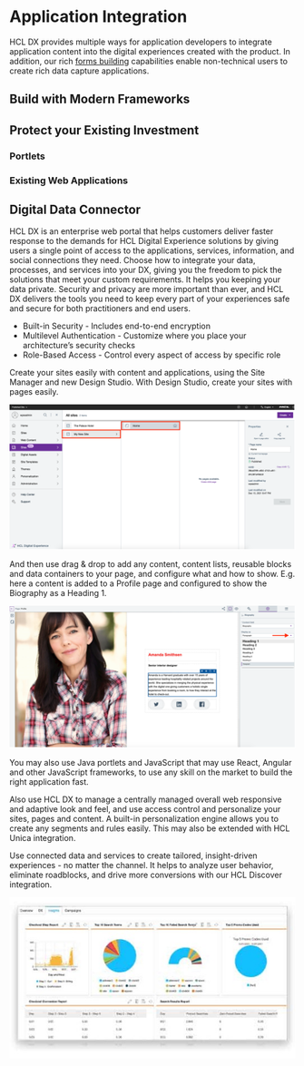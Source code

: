 # Application Integration

HCL DX provides multiple ways for application developers to integrate application content into the digital experiences created with the product. In addition, our rich [forms building](forms_building) capabilities enable non-technical users to create rich data capture applications.

## Build with Modern Frameworks

## Protect your Existing Investment

### Portlets

### Existing Web Applications

## Digital Data Connector

HCL DX is an enterprise web portal that helps customers deliver faster response to the demands for HCL Digital Experience solutions by giving users a single point of access to the applications, services, information, and social connections they need.
Choose how to integrate your data, processes, and services into your DX, giving you the freedom to pick the solutions that meet your custom requirements.
It helps you keeping your data private. Security and privacy are more important than ever, and HCL DX delivers the tools you need to keep every part of your experiences safe and secure for both practitioners and end users.

* Built-in Security - Includes end-to-end encryption 
* Multilevel Authentication - Customize where you place your architecture’s security checks 
* Role-Based Access - Control every aspect of access by specific role 

Create your sites easily with content and applications, using the Site Manager and new Design Studio. With Design Studio, create your sites with pages easily.

![Overview - Design Studio](assets/overview-design-studio.png)

And then use drag & drop to add any content, content lists, reusable blocks and data containers to your page, and configure what and how to show. E.g. here a content is added to a Profile page and configured to show the Biography as a Heading 1.

![Overview - Site Management](assets/overview-site-management.png)

You may also use Java portlets and JavaScript that may use React, Angular and other JavaScript frameworks, to use any skill on the market to build the right application fast. 

Also use HCL DX to manage a centrally managed overall web responsive and adaptive look and feel, and use access control and personalize your sites, pages and content. A built-in personalization engine allows you to create any segments and rules easily. This may also be extended with HCL Unica integration.

Use connected data and services to create tailored, insight-driven experiences - no matter the channel. It helps to analyze user behavior, eliminate roadblocks, and drive more conversions with our HCL Discover integration.

![Overview - Discover Integration](assets/overview-discover.jpg)